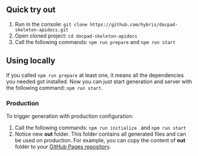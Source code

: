 ## Quick try out

1. Run in the console: `git clone https://github.com/hybris/docpad-skeleton-apidocs.git`
2. Open cloned project: `cd docpad-skeleton-apidocs`
3. Call the following commands: `npm run prepare` and `npm run start`

## Using locally

If you called `npm run prepare` at least one, it means all the dependencies you needed got installed. Now you can just start generation and server with the following command: `npm run start`.

### Production

To trigger generation with production configuration:
1. Call the following commands: `npm run initialize ` and `npm run start`
2. Notice new **out** folder. This folder contains all generated files and can be used on production. For example, you can copy the content of **out** folder to your [GitHub Pages repository](https://pages.github.com/).
